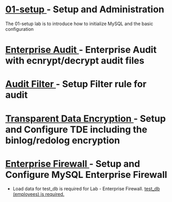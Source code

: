 # [ 01-setup ](https://github.com/ivanxma/securitylab/tree/master/01-setup)  - Setup and Administration
The 01-setup lab is to introduce how to initialize MySQL and the basic configuration 

# [ Enterprise Audit ](https://github.com/ivanxma/securitylab/tree/master/02-Audit/01-EnterpriseAudit) - Enterprise Audit with ecnrypt/decrypt audit files


# [ Audit Filter ](https://github.com/ivanxma/securitylab/tree/master/02-Audit/01-EnterpriseAudit) - Setup Filter rule for audit

# [ Transparent Data Encryption ](https://github.com/ivanxma/securitylab/tree/master/03-TDE) - Setup and Configure TDE including the binlog/redolog encryption

# [ Enterprise Firewall ](https://github.com/ivanxma/securitylab/tree/master/04-Firewall) - Setup and Configure MySQL Enterprise Firewall
* Load data for test_db is required for Lab - Enterprise Firewall.   [ test_db (employees) is required. ](https://github.com/ivanxma/securitylab/blob/master/load_testdb.sh)


